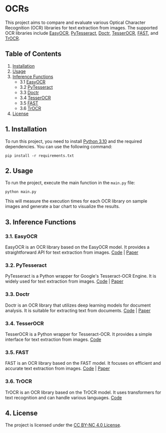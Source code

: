# OCRs

This project aims to compare and evaluate various Optical Character Recognition (OCR) libraries for text extraction
from images. The supported OCR libraries include [EasyOCR](https://github.com/JaidedAI/EasyOCR),
[PyTesseract](https://github.com/madmaze/pytesseract), [Doctr](https://github.com/mindee/doctr),
[TesserOCR](https://github.com/sirfz/tesserocr), [FAST](https://github.com/czczup/FAST),
and [TrOCR](https://github.com/microsoft/unilm/tree/master/trocr).

## Table of Contents

1. [Installation](#1-installation)
2. [Usage](#2-usage)
3. [Inference Functions](#3-inference-functions)
   - 3.1 [EasyOCR](#31-easyocr)
   - 3.2 [PyTesseract](#32-pytesseract)
   - 3.3 [Doctr](#33-doctr)
   - 3.4 [TesserOCR](#34-tesserocr)
   - 3.5 [FAST](#35-fast)
   - 3.6 [TrOCR](#36-trocr)
4. [License](#4-license)

## 1. Installation

To run this project, you need to install [Python 3.10](https://www.python.org/downloads/release/python-31011) and
the required dependencies.
You can use the following command:

```
pip install -r requirements.txt
```

## 2. Usage

To run the project, execute the main function in the `main.py` file:

```
python main.py
```

This will measure the execution times for each OCR library on sample images and generate a bar chart to visualize
the results.

## 3. Inference Functions

### 3.1. EasyOCR

EasyOCR is an OCR library based on the EasyOCR model. It provides a straightforward API for text extraction from
images. [Code](inference_easyocr.py) | [Paper](https://arxiv.org/pdf/1507.05717.pdf)

### 3.2. PyTesseract

PyTesseract is a Python wrapper for Google's Tesseract-OCR Engine. It is widely used for text extraction from images.
[Code](inference_pytesseract.py) |
[Paper](https://static.googleusercontent.com/media/research.google.com/en//pubs/archive/33418.pdf)

### 3.3. Doctr

Doctr is an OCR library that utilizes deep learning models for document analysis. It is suitable for extracting text
from documents. [Code](inference_doctr.py) | [Paper](https://arxiv.org/pdf/1707.03718.pdf)

### 3.4. TesserOCR

TesserOCR is a Python wrapper for Tesseract-OCR. It provides a simple interface for text extraction from images.
[Code](inference_tesserocr.py)

### 3.5. FAST

FAST is an OCR library based on the FAST model. It focuses on efficient and accurate text extraction from images.
[Code](inference_fast.py) | [Paper](https://arxiv.org/pdf/2111.02394.pdf)

### 3.6. TrOCR

TrOCR is an OCR library based on the TrOCR model. It uses transformers for text recognition and can handle various
languages. [Code](inference_trocr.py)

## 4. License

The project is licensed under the [CC BY-NC 4.0 License](LICENSE.md).
